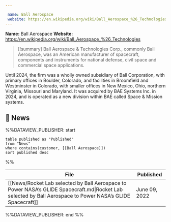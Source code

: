 ```yaml
---

 name: Ball Aerospace
 website: https://en.wikipedia.org/wiki/Ball_Aerospace_%26_Technologies
---
```


**Name:** Ball Aerospace
**Website:** https://en.wikipedia.org/wiki/Ball_Aerospace_%26_Technologies

>[!summary]
>Ball Aerospace & Technologies Corp., commonly Ball Aerospace, was an American manufacturer of spacecraft, components and instruments for national defense, civil space and commercial space applications.
>
Until 2024, the firm was a wholly owned subsidiary of Ball Corporation, with primary offices in Boulder, Colorado, and facilities in Broomfield and Westminster in Colorado, with smaller offices in New Mexico, Ohio, northern Virginia, Missouri and Maryland. It was acquired by BAE Systems Inc. in 2024, and is operated as a new division within BAE called Space & Mission systems.


## 📰 News
%%DATAVIEW_PUBLISHER: start
```
table published as "Published"
from "News"
where contains(customer, [[Ball Aerospace]])
sort published desc
```
%%

| File                                                                                                                                                       | Published     |
| ---------------------------------------------------------------------------------------------------------------------------------------------------------- | ------------- |
| [[News/Rocket Lab selected by Ball Aerospace to Power NASA’s GLIDE Spacecraft.md\|Rocket Lab selected by Ball Aerospace to Power NASA’s GLIDE Spacecraft]] | June 09, 2022 |

%%DATAVIEW_PUBLISHER: end %%